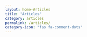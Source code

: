 ```yaml
---
layout: home-Articles
title: "Articles"
category: articles
permalink: /articles/
category-icon: "fas fa-comment-dots"
---
```

